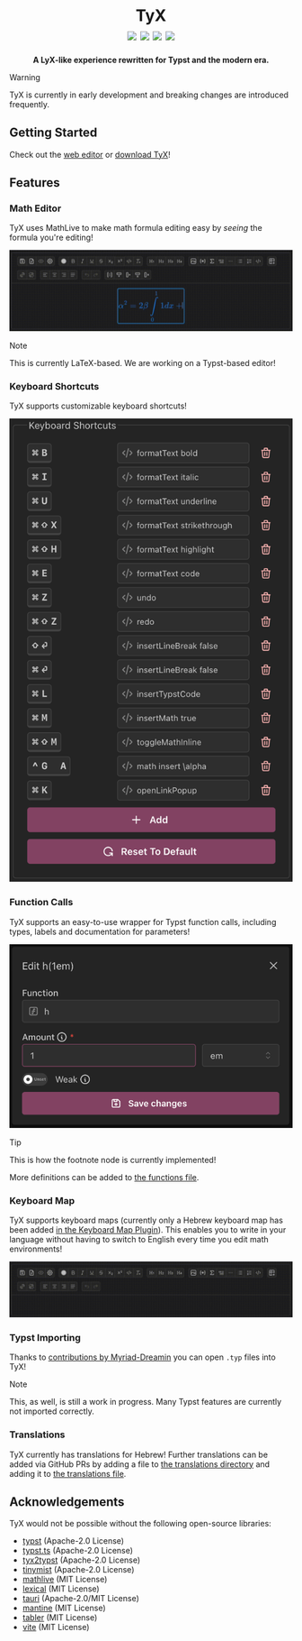 <h1 align="center">
    TyX
    <br />
    <img src="https://img.shields.io/github/v/release/tyx-editor/TyX?display_name=tag">
    <img src="https://img.shields.io/badge/license-MIT-blue.svg">
    <img src="https://img.shields.io/badge/PRs-welcome-brightgreen.svg">
    <img src="https://img.shields.io/readthedocs/TyX">
    <br />
</h1>

<p align="center">
    <b>A LyX-like experience rewritten for Typst and the modern era.</b>
</p>

> [!WARNING]
> TyX is currently in early development and breaking changes
> are introduced frequently.

## Getting Started

Check out the [web editor](https://app.tyx-editor.com) or [download TyX](https://tyx-editor.com)!

## Features

### Math Editor

TyX uses MathLive to make math formula editing easy by _seeing_ the formula you're editing!

![math editor](docs/_static/math-editor.gif)

> [!NOTE]
> This is currently LaTeX-based. We are working on a Typst-based editor!

### Keyboard Shortcuts

TyX supports customizable keyboard shortcuts!

![keyboard shortcuts](docs/_static/keyboard-shortcuts.png)

### Function Calls

TyX supports an easy-to-use wrapper for Typst function calls, including types, labels and documentation for parameters!

![function calls](docs/_static/function-calls.png)

> [!TIP]
> This is how the footnote node is currently implemented!

More definitions can be added to [the functions file](src/functions.ts).

### Keyboard Map

TyX supports keyboard maps (currently only a Hebrew keyboard map has been added [in the Keyboard Map Plugin](src/components/plugins/KeyboardMapPlugin.tsx)).
This enables you to write in your language without having to switch to English every time you edit math environments!

![keyboard map](docs/_static/keyboard-map.gif)

### Typst Importing

Thanks to [contributions by Myriad-Dreamin](https://github.com/tyx-editor/TyX/commits?author=Myriad-Dreamin) you can open `.typ` files into TyX!

> [!NOTE]
> This, as well, is still a work in progress.
> Many Typst features are currently not imported correctly.

### Translations

TyX currently has translations for Hebrew! Further translations can be added via GitHub PRs
by adding a file to [the translations directory](src/translations) and adding it to [the translations file](src/translations/index.ts).

## Acknowledgements

TyX would not be possible without the following open-source libraries:

- [typst](https://github.com/typst/typst/) (Apache-2.0 License)
- [typst.ts](https://github.com/Myriad-Dreamin/typst.ts/) (Apache-2.0 License)
- [tyx2typst](https://github.com/qwinsi/tex2typst/) (Apache-2.0 License)
- [tinymist](https://github.com/Myriad-Dreamin/tinymist/) (Apache-2.0 License)
- [mathlive](https://github.com/arnog/mathlive/) (MIT License)
- [lexical](https://github.com/facebook/lexical/) (MIT License)
- [tauri](https://github.com/tauri-apps/tauri/) (Apache-2.0/MIT License)
- [mantine](https://github.com/mantinedev/mantine/) (MIT License)
- [tabler](https://github.com/tabler/tabler-icons/) (MIT License)
- [vite](https://github.com/vitejs/vite/) (MIT License)
